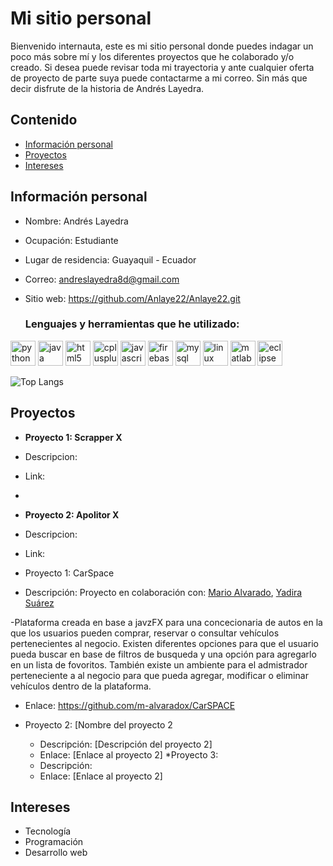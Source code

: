 # Mi sitio personal
Bienvenido internauta, este es mi sitio personal donde puedes indagar un poco más sobre mí y los diferentes proyectos que he colaborado y/o creado. Si desea puede revisar toda mi trayectoria y ante cualquier oferta de proyecto de parte suya puede contactarme a mi correo. Sin más que decir disfrute de la historia de Andrés Layedra.

## Contenido
* [Información personal](#información-personal)
* [Proyectos](#proyectos)
* [Intereses](#intereses)
  
## Información personal
* Nombre: Andrés Layedra
* Ocupación: Estudiante
* Lugar de residencia: Guayaquil - Ecuador
* Correo: andreslayedra8d@gmail.com
* Sitio web: https://github.com/Anlaye22/Anlaye22.git

  ### Lenguajes y herramientas que he utilizado:

<p align="left">
  <img src="https://cdn.jsdelivr.net/gh/devicons/devicon/icons/python/python-original.svg" alt="python" width="40" height="40"/>
  <img src="https://cdn.jsdelivr.net/gh/devicons/devicon/icons/java/java-original.svg" alt="java" width="40" height="40"/>
  <img src="https://cdn.jsdelivr.net/gh/devicons/devicon/icons/html5/html5-original.svg" alt="html5" width="40" height="40"/>
  <img src="https://cdn.jsdelivr.net/gh/devicons/devicon/icons/cplusplus/cplusplus-original.svg" alt="cplusplus" width="40" height="40"/>
  <img src="https://cdn.jsdelivr.net/gh/devicons/devicon/icons/javascript/javascript-original.svg" alt="javascript" width="40" height="40"/>
  <img src="https://cdn.jsdelivr.net/gh/devicons/devicon/icons/firebase/firebase-plain.svg" alt="firebase" width="40" height="40"/>
  <img src="https://cdn.jsdelivr.net/gh/devicons/devicon/icons/mysql/mysql-original.svg" alt="mysql" width="40" height="40"/>  
  <img src="https://cdn.jsdelivr.net/gh/devicons/devicon/icons/linux/linux-original.svg" alt="linux" width="40" height="40"/>
  <img src="https://cdn.jsdelivr.net/gh/devicons/devicon/icons/matlab/matlab-original.svg" alt="matlab" width="40" height="40"/>
  <img src="https://cdn.jsdelivr.net/gh/devicons/devicon/icons/eclipse/eclipse-original.svg" alt="eclipse" width="40" height="40"/>
</p>

![Top Langs](https://github-readme-stats.vercel.app/api/top-langs/?username=Anlaye22&layout=compact&theme=tokyonight)

## Proyectos

* **Proyecto 1: Scrapper X**
* Descripcion:
* Link:

* 

* **Proyecto 2: Apolitor X**
* Descripcion:
* Link:


* Proyecto 1: CarSpace
* Descripción: Proyecto en colaboración con: [Mario Alvarado](https://github.com/m-alvaradox), [Yadira Suárez](https://github.com/YadiSuarez)
    
 -Plataforma creada en base a javzFX para una concecionaria de autos en la que los usuarios pueden comprar, reservar o consultar vehículos pertenecientes al negocio. Existen diferentes opciones para que el usuario pueda buscar en base de filtros de busqueda y una opción para agregarlo en un lista de fovoritos. También existe un ambiente para el admistrador perteneciente a al negocio para que pueda agregar, modificar o eliminar vehículos dentro de la plataforma.
    
  * Enlace: https://github.com/m-alvaradox/CarSPACE
    
* Proyecto 2: [Nombre del proyecto 2
    * Descripción: [Descripción del proyecto 2]
    * Enlace: [Enlace al proyecto 2]
 *Proyecto 3:
    * Descripción: 
    * Enlace: [Enlace al proyecto 2]

## Intereses
* Tecnología
* Programación
* Desarrollo web

